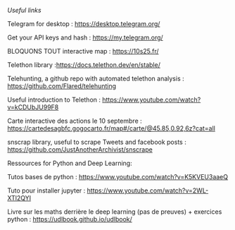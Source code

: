 _Useful links_ 

Telegram for desktop : https://desktop.telegram.org/

Get your API keys and hash : https://my.telegram.org/

BLOQUONS TOUT interactive map : https://10s25.fr/

Telethon library :https://docs.telethon.dev/en/stable/

Telehunting, a github repo with automated telethon analysis : https://github.com/Flared/telehunting

Useful introduction to Telethon : https://www.youtube.com/watch?v=kCDUbJU99F8

Carte interactive des actions le 10 septembre : https://cartedesagbfc.gogocarto.fr/map#/carte/@45.85,0.92,6z?cat=all

snscrap library, useful to scrape Tweets and facebook posts : https://github.com/JustAnotherArchivist/snscrape

Ressources for Python and Deep Learning:

Tutos bases de python : https://www.youtube.com/watch?v=K5KVEU3aaeQ

Tuto pour installer jupyter : https://www.youtube.com/watch?v=2WL-XTl2QYI

Livre  sur les maths derrière le deep learning (pas de preuves) + exercices python  :  https://udlbook.github.io/udlbook/
